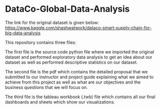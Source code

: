 # DataCo-Global-Data-Analysis

The link for the original dataset is given below:
https://www.kaggle.com/shashwatwork/dataco-smart-supply-chain-for-big-data-analysis

This repository contains three files: 

The first file is the source code python file where we imported the original dataset and performed exploratory data analysis to get an idea about our dataset as well as performed descriptive statistics on our dataset.

The second file is the pdf which contains the detailed proposal that we submitted to our instructor and project guide explaining what we aimed to achieve from this project as well as what are our objectives and the business questions that we will focus on.

The third file is the tableau workbook (.twb) file which contains all our final dashboards and sheets which show our visualizations.
